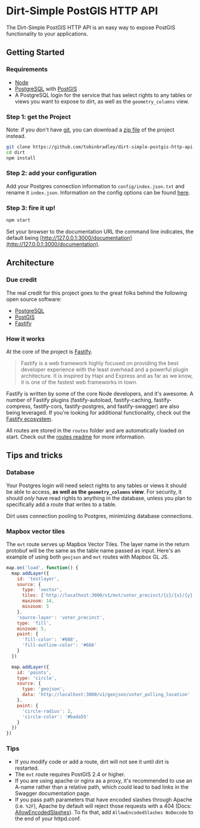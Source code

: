 # Dirt-Simple PostGIS HTTP API

The Dirt-Simple PostGIS HTTP API is an easy way to expose PostGIS functionality to your applications.

## Getting Started

### Requirements

- [Node](https://nodejs.org/)
- [PostgreSQL](https://postgresql.org/) with [PostGIS](https://postgis.net/)
- A PostgreSQL login for the service that has select rights to any tables or views you want to expose to dirt, as well as the `geometry_columns` view.

### Step 1: get the Project

Note: if you don't have [git](https://git-scm.com/), you can download a [zip file](https://github.com/tobinbradley/dirt-simple-postgis-http-api/archive/master.zip) of the project instead.

```bash
git clone https://github.com/tobinbradley/dirt-simple-postgis-http-api.git dirt
cd dirt
npm install
```

### Step 2: add your configuration

Add your Postgres connection information to `config/index.json.txt` and rename it `index.json`. Information on the config options can be found [here](config/README.md).

### Step 3: fire it up!

```bash
npm start
```

Set your browser to the documentation URL the command line indicates, the default being [http://127.0.0.1:3000/documentation](http://127.0.0.1:3000/documentation).

## Architecture

### Due credit

The real credit for this project goes to the great folks behind the following open source software:

- [PostgreSQL](https://postgresql.org/)
- [PostGIS](https://postgis.net/)
- [Fastify](https://www.fastify.io/)

### How it works

At the core of the project is [Fastify](https://www.fastify.io/).

> Fastify is a web framework highly focused on providing the best developer experience with the least overhead and a powerful plugin architecture. It is inspired by Hapi and Express and as far as we know, it is one of the fastest web frameworks in town.

Fastify is written by some of the core Node developers, and it's awesome. A number of Fastify plugins (fastify-autoload, fastify-caching, fastify-compress, fastify-cors, fastify-postgres, and fastify-swagger) are also being leveraged. If you're looking for additional functionality, check out the [Fastify ecosystem](https://www.fastify.io/ecosystem).

All routes are stored in the `routes` folder and are automatically loaded on start. Check out the [routes readme](routes/README.md) for more information.

## Tips and tricks

### Database

Your Postgres login will need select rights to any tables or views it should be able to access, **as well as the `geometry_columns` view**. For security, it should _only_ have read rights to anything in the database, unless you plan to specifically add a route that writes to a table.

Dirt uses connection pooling to Postgres, minimizing database connections.

### Mapbox vector tiles

The `mvt` route serves up Mapbox Vector Tiles. The layer name in the return protobuf will be the same as the table name passed as input. Here's an example of using both `geojson` and `mvt` routes with Mapbox GL JS.

```javascript
map.on('load', function() {
  map.addLayer({
    id: 'testlayer',
    source: {
      type: 'vector',
      tiles: ['http://localhost:3000/v1/mvt/voter_precinct/{z}/{x}/{y}'],
      maxzoom: 14,
      minzoom: 5
    },
    'source-layer': 'voter_precinct',
    type: 'fill',
    minzoom: 5,
    paint: {
      'fill-color': '#088',
      'fill-outline-color': '#666'
    }
  })

  map.addLayer({
    id: 'points',
    type: 'circle',
    source: {
      type: 'geojson',
      data: 'http://localhost:3000/v1/geojson/voter_polling_location'
    },
    paint: {
      'circle-radius': 2,
      'circle-color': '#bada55'
    }
  })
})
```

### Tips

- If you modify code or add a route, dirt will not see it until dirt is restarted.
- The `mvt` route requires PostGIS 2.4 or higher.
- If you are using apache or nginx as a proxy, it's recommended to use an A-name rather than a relative path, which could lead to bad links in the Swagger documentation page.
- If you pass path parameters that have encoded slashes through Apache (i.e. `%2F`), Apache by default will reject those requests with a 404 (Docs: [AllowEncodedSlashes](https://httpd.apache.org/docs/2.4/mod/core.html#allowencodedslashes)). To fix that, add `AllowEncodedSlashes NoDecode` to the end of your httpd.conf.

